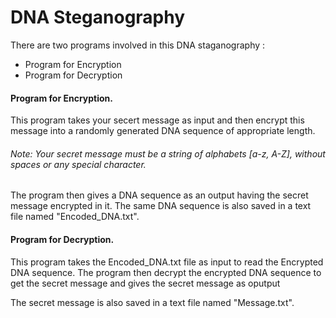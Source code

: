 # DNA Steganography
There are two programs involved in this DNA staganography :
* Program for Encryption
* Program for Decryption

#### Program for Encryption.

This program takes your secert message as input and then encrypt this message into a randomly generated DNA sequence of appropriate length.

###### Note: Your secret message must be a string of alphabets [a-z, A-Z], without spaces or any special character.

The program then gives a DNA sequence as an output having the secret message encrypted in it.
The same DNA sequence is also saved in a text file named "Encoded_DNA.txt".

#### Program for Decryption.

This program takes the Encoded_DNA.txt file as input to read the Encrypted DNA sequence.
The program then decrypt the encrypted DNA sequence to get the secret message and gives the secret message as oputput

The secret message is also saved in a text file named "Message.txt".
